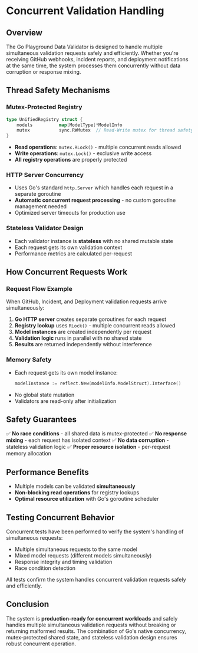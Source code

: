 # Concurrent Validation Handling

## Overview

The Go Playground Data Validator is designed to handle multiple simultaneous validation requests safely and efficiently. Whether you're receiving GitHub webhooks, incident reports, and deployment notifications at the same time, the system processes them concurrently without data corruption or response mixing.

## Thread Safety Mechanisms

### Mutex-Protected Registry
```go
type UnifiedRegistry struct {
    models          map[ModelType]*ModelInfo
    mutex           sync.RWMutex  // Read-Write mutex for thread safety
}
```

- **Read operations**: `mutex.RLock()` - multiple concurrent reads allowed
- **Write operations**: `mutex.Lock()` - exclusive write access
- **All registry operations** are properly protected

### HTTP Server Concurrency

- Uses Go's standard `http.Server` which handles each request in a separate goroutine
- **Automatic concurrent request processing** - no custom goroutine management needed
- Optimized server timeouts for production use

### Stateless Validator Design

- Each validator instance is **stateless** with no shared mutable state
- Each request gets its own validation context
- Performance metrics are calculated per-request

## How Concurrent Requests Work

### Request Flow Example
When GitHub, Incident, and Deployment validation requests arrive simultaneously:

1. **Go HTTP server** creates separate goroutines for each request
2. **Registry lookup** uses `RLock()` - multiple concurrent reads allowed
3. **Model instances** are created independently per request
4. **Validation logic** runs in parallel with no shared state
5. **Results** are returned independently without interference

### Memory Safety

- Each request gets its own model instance:
  ```go
  modelInstance := reflect.New(modelInfo.ModelStruct).Interface()
  ```
- No global state mutation
- Validators are read-only after initialization

## Safety Guarantees

✅ **No race conditions** - all shared data is mutex-protected
✅ **No response mixing** - each request has isolated context
✅ **No data corruption** - stateless validation logic
✅ **Proper resource isolation** - per-request memory allocation

## Performance Benefits

- Multiple models can be validated **simultaneously**
- **Non-blocking read operations** for registry lookups
- **Optimal resource utilization** with Go's goroutine scheduler

## Testing Concurrent Behavior

Concurrent tests have been performed to verify the system's handling of simultaneous requests:

- Multiple simultaneous requests to the same model
- Mixed model requests (different models simultaneously)
- Response integrity and timing validation
- Race condition detection

All tests confirm the system handles concurrent validation requests safely and efficiently.

## Conclusion

The system is **production-ready for concurrent workloads** and safely handles multiple simultaneous validation requests without breaking or returning malformed results. The combination of Go's native concurrency, mutex-protected shared state, and stateless validation design ensures robust concurrent operation.